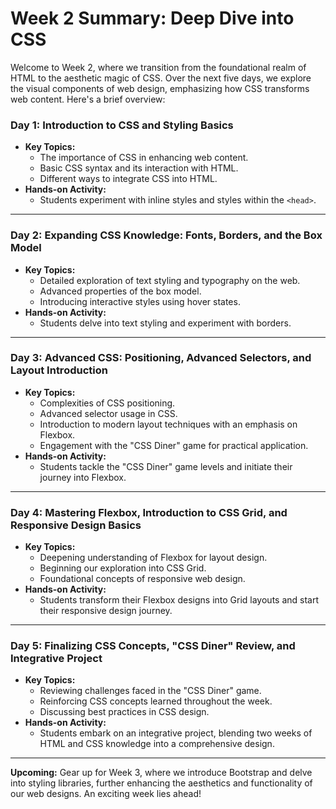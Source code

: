 # Week 2 Summary: Deep Dive into CSS

Welcome to Week 2, where we transition from the foundational realm of HTML to the aesthetic magic of CSS. Over the next five days, we explore the visual components of web design, emphasizing how CSS transforms web content. Here's a brief overview:

### Day 1: **Introduction to CSS and Styling Basics**

- **Key Topics:**
  - The importance of CSS in enhancing web content.
  - Basic CSS syntax and its interaction with HTML.
  - Different ways to integrate CSS into HTML.
- **Hands-on Activity:**
  - Students experiment with inline styles and styles within the `<head>`.

---

### Day 2: **Expanding CSS Knowledge: Fonts, Borders, and the Box Model**

- **Key Topics:**
  - Detailed exploration of text styling and typography on the web.
  - Advanced properties of the box model.
  - Introducing interactive styles using hover states.
- **Hands-on Activity:**
  - Students delve into text styling and experiment with borders.

---

### Day 3: **Advanced CSS: Positioning, Advanced Selectors, and Layout Introduction**

- **Key Topics:**
  - Complexities of CSS positioning.
  - Advanced selector usage in CSS.
  - Introduction to modern layout techniques with an emphasis on Flexbox.
  - Engagement with the "CSS Diner" game for practical application.
- **Hands-on Activity:**
  - Students tackle the "CSS Diner" game levels and initiate their journey into Flexbox.

---

### Day 4: **Mastering Flexbox, Introduction to CSS Grid, and Responsive Design Basics**

- **Key Topics:**
  - Deepening understanding of Flexbox for layout design.
  - Beginning our exploration into CSS Grid.
  - Foundational concepts of responsive web design.
- **Hands-on Activity:**
  - Students transform their Flexbox designs into Grid layouts and start their responsive design journey.

---

### Day 5: **Finalizing CSS Concepts, "CSS Diner" Review, and Integrative Project**

- **Key Topics:**
  - Reviewing challenges faced in the "CSS Diner" game.
  - Reinforcing CSS concepts learned throughout the week.
  - Discussing best practices in CSS design.
- **Hands-on Activity:**
  - Students embark on an integrative project, blending two weeks of HTML and CSS knowledge into a comprehensive design.

---

**Upcoming:** Gear up for Week 3, where we introduce Bootstrap and delve into styling libraries, further enhancing the aesthetics and functionality of our web designs. An exciting week lies ahead!
